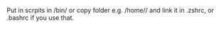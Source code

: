 Put in scrpits in /bin/ or copy folder e.g. /home/<USER>/ and link it in .zshrc, or .bashrc if you use that.